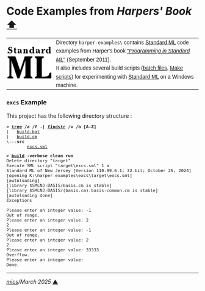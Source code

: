 # <span id="top">Code Examples from *Harpers' Book*</span> <span style="font-size:90%;">[⬆](../README.md#top)</span>

<table style="font-family:Helvetica,Arial;line-height:1.6;">
  <tr>
  <td style="border:0;padding:0 10px 0 0;min-width:120px;">
    <a href="https://smlfamily.github.io/"><img src="../docs/images/sml.png" width="120" alt="Standard ML"/></a></td>
  <td style="border:0;padding:0;vertical-align:text-top;">
    Directory <code>harper-examples\</code> contains <a href="https://smlfamily.github.io/">Standard ML</a> code examples from Harper's book <a href="https://www.cs.cmu.edu/~rwh/isml/">"<i>Programming in Standard ML</i>"</a> (September 2011).<br/>
     It also includes several build scripts (<a href="https://en.wikibooks.org/wiki/Windows_Batch_Scripting">batch files</a>, <a href="https://makefiletutorial.com/" rel="external">Make scripts</a>) for experimenting with <a href="https://smlfamily.github.io/" rel="external">Standard ML</a> on a Windows machine.
  </td>
  </tr>
</table>

### <span id="excs">`excs` Example</span>

This project has the following directory structure :

<pre style="font-size:80%;">
<b>&gt; <a href="https://learn.microsoft.com/en-us/windows-server/administration/windows-commands/tree" rel="external">tree</a> /a /f .| <a href="https://learn.microsoft.com/en-us/windows-server/administration/windows-commands/findstr" rel="external">findstr</a> /v /b [A-Z]</b>
|   <a href="./excs/build.bat">build.bat</a>
|   <a href="./excs/build.cm">build.cm</a>
\---<b>src</b>
        <a href="./excs/src/excs.sml">excs.sml</a>
</pre>

<pre style="font-size:80%;">
<b>&gt; <a href="./excs/build.bat">build</a> -verbose clean run</b>
Delete directory "target"
Execute SML script "target\excs.sml" 1 a
Standard ML of New Jersey [Version 110.99.6.1; 32-bit; October 25, 2024]
[opening K:\harper-examples\excs\target\excs.sml]
[autoloading]
[library $SMLNJ-BASIS/basis.cm is stable]
[library $SMLNJ-BASIS/(basis.cm):basis-common.cm is stable]
[autoloading done]
Exceptions
&nbsp;
Please enter an integer value: -1
Out of range.
Please enter an integer value: 2
2
Please enter an integer value: -1
Out of range.
Please enter an integer value: 2
2
Please enter an integer value: 33333
Overflow.
Please enter an integer value:
Done.
</pre>

***

*[mics](https://lampwww.epfl.ch/~michelou/)/March 2025* [**&#9650;**](#top)
<span id="bottom">&nbsp;</span>

<!-- link refs -->

